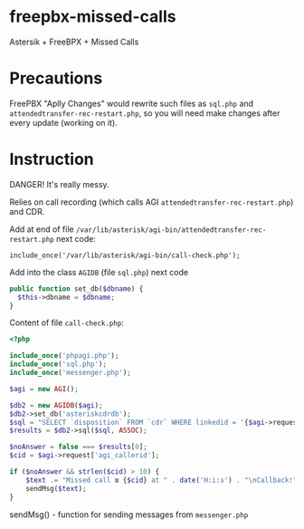 # freepbx-missed-calls
Astersik + FreeBPX + Missed Calls

# Precautions

FreePBX "Aplly Changes" would rewrite such files as `sql.php` and `attendedtransfer-rec-restart.php`, so you will need make changes after every update (working on it).

# Instruction
DANGER! It's really messy.

Relies on call recording (which calls AGI `attendedtransfer-rec-restart.php`) and CDR.

Add at end of file `/var/lib/asterisk/agi-bin/attendedtransfer-rec-restart.php` next code:

`include_once('/var/lib/asterisk/agi-bin/call-check.php');`

Add into the class `AGIDB` (file `sql.php`) next code
```php
public function set_db($dbname) {
  $this->dbname = $dbname;
}
```

Content of file `call-check.php`:
```php
<?php

include_once('phpagi.php');
include_once('sql.php');
include_once('messenger.php');

$agi = new AGI();

$db2 = new AGIDB($agi);
$db2->set_db('asteriskcdrdb');
$sql = "SELECT `disposition` FROM `cdr` WHERE linkedid = '{$agi->request['agi_uniqueid']}' AND `src` = '{$agi->request['agi_callerid']}' and `lastapp` = 'Dial' AND `disposition` = 'ANSWERED';";
$results = $db2->sql($sql, ASSOC);

$noAnswer = false === $results[0];
$cid = $agi->request['agi_callerid'];

if ($noAnswer && strlen($cid) > 10) {
	$text .= "Missed call ☎️ {$cid} at " . date('H:i:s') . "\nCallback!";
	sendMsg($text);
}
```

sendMsg() - function for sending messages from `messenger.php`
